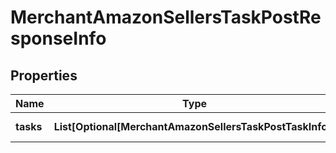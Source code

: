 # MerchantAmazonSellersTaskPostResponseInfo


## Properties

| Name | Type | Description | Notes |
|------------ | ------------- | ------------- | -------------|
**tasks** | **List[Optional[MerchantAmazonSellersTaskPostTaskInfo]]** | array of tasks |[optional]|